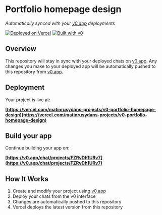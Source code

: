 # Portfolio homepage design

*Automatically synced with your [v0.app](https://v0.app) deployments*

[![Deployed on Vercel](https://img.shields.io/badge/Deployed%20on-Vercel-black?style=for-the-badge&logo=vercel)](https://vercel.com/matinrusydans-projects/v0-portfolio-homepage-design)
[![Built with v0](https://img.shields.io/badge/Built%20with-v0.app-black?style=for-the-badge)](https://v0.app/chat/projects/FZRvDh1URv7)

## Overview

This repository will stay in sync with your deployed chats on [v0.app](https://v0.app).
Any changes you make to your deployed app will be automatically pushed to this repository from [v0.app](https://v0.app).

## Deployment

Your project is live at:

**[https://vercel.com/matinrusydans-projects/v0-portfolio-homepage-design](https://vercel.com/matinrusydans-projects/v0-portfolio-homepage-design)**

## Build your app

Continue building your app on:

**[https://v0.app/chat/projects/FZRvDh1URv7](https://v0.app/chat/projects/FZRvDh1URv7)**

## How It Works

1. Create and modify your project using [v0.app](https://v0.app)
2. Deploy your chats from the v0 interface
3. Changes are automatically pushed to this repository
4. Vercel deploys the latest version from this repository
